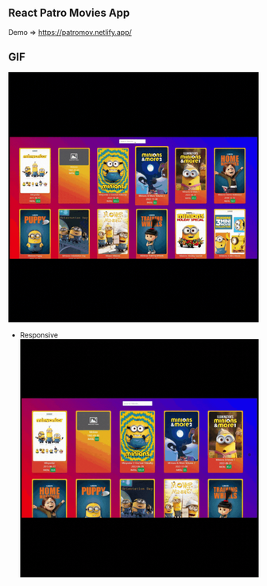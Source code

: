 ## React Patro Movies App
Demo => https://patromov.netlify.app/

## GIF
![](https://github.com/samettekin01/movies-app/blob/master/mov1.gif)
- Responsive
![](https://github.com/samettekin01/movies-app/blob/master/mov2.gif)
